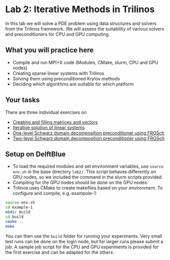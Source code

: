 # Lab 2: Iterative Methods in Trilinos

In this lab we will solve a PDE problem using data structures and solvers from the Trilinos framework.
We will assess the suitability of various solvers and preconditioners for CPU and GPU computing.


## What you will practice here

- Compile and run MPI+X code (Modules, CMake, slurm, CPU and GPU nodes)
- Creating sparse linear systems with Trilinos
- Solving them using preconditioned Krylov methods
- Deciding which algorithms are suitable for which platform

## Your tasks

There are three individual exercises on
- [Creating and filling matrices and vectors](exercise-1)
- [Iterative solution of linear systems](exercise-2)
- [One-level Schwarz domain decomposition preconditioner using FROSch](exercise-3)
- [Two-level Schwarz domain decomposition preconditioner using FROSch](exercise-4)

## Setup on DelftBlue

- To load the required modules and set environment variables, use ``source env.sh`` in the base directory ``lab2/``. This script behaves differently on GPU nodes, so we included the command in the slurm scripts provided.
- Compiling for the GPU nodes should be done on the GPU nodes.
- Trilinos uses CMake to create makefiles based on your environment. To configure and compile, e.g. exampole-1:
```bash
source env.sh
cd example-1
mkdir build
cd build
cmake ..
make
```
You can then use the ``build`` folder for running your experiments.
Very small test runs can be done on the login node, but for larger runs please submit a job.
A sample job script for the CPU and GPU experiments is provided for the first exercise and can be adapted for the others.
